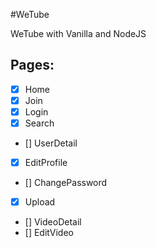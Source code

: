 #WeTube

WeTube with Vanilla and NodeJS

## Pages:

- [x] Home
- [x] Join
- [x] Login
- [x] Search
- [] UserDetail
- [x] EditProfile
- [] ChangePassword
- [x] Upload
- [] VideoDetail
- [] EditVideo
